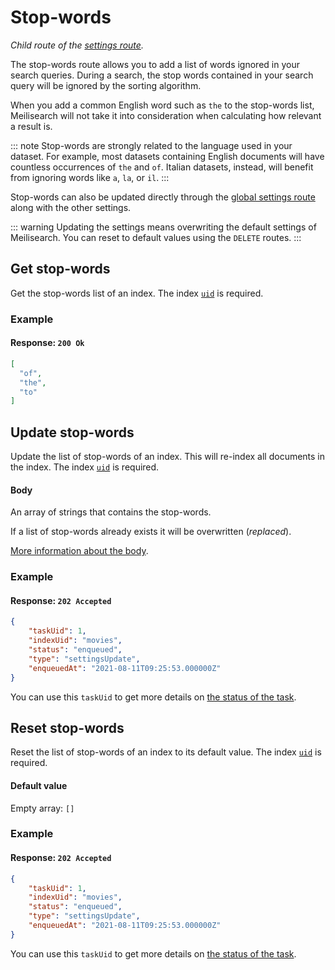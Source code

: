 # Stop-words

_Child route of the [settings route](/reference/api/settings.md)._

The stop-words route allows you to add a list of words ignored in your search queries. During a search, the stop words contained in your search query will be ignored by the sorting algorithm.

When you add a common English word such as `the` to the stop-words list, Meilisearch will not take it into consideration when calculating how relevant a result is.

::: note
Stop-words are strongly related to the language used in your dataset. For example, most datasets containing English documents will have countless occurrences of `the` and `of`. Italian datasets, instead, will benefit from ignoring words like `a`, `la`, or `il`.
:::

Stop-words can also be updated directly through the [global settings route](/reference/api/settings.md#update-settings) along with the other settings.

::: warning
Updating the settings means overwriting the default settings of Meilisearch. You can reset to default values using the `DELETE` routes.
:::

## Get stop-words

<RouteHighlighter method="GET" route="/indexes/{index_uid}/settings/stop-words" />

Get the stop-words list of an index. The index [`uid`](/learn/core_concepts/indexes.md#index-uid) is required.

### Example

<CodeSamples id="get_stop_words_1" />

#### Response: `200 Ok`

```json
[
  "of",
  "the",
  "to"
]
```

## Update stop-words

<RouteHighlighter method="POST" route="/indexes/{index_uid}/settings/stop-words" />

Update the list of stop-words of an index. This will re-index all documents in the index. The index [`uid`](/learn/core_concepts/indexes.md#index-uid) is required.

#### Body

An array of strings that contains the stop-words.

If a list of stop-words already exists it will be overwritten (_replaced_).

[More information about the body](/learn/configuration/settings.md#stop-words).

### Example

<CodeSamples id="update_stop_words_1" />

#### Response: `202 Accepted`

```json
{
    "taskUid": 1,
    "indexUid": "movies",
    "status": "enqueued",
    "type": "settingsUpdate",
    "enqueuedAt": "2021-08-11T09:25:53.000000Z"
}
```

You can use this `taskUid` to get more details on [the status of the task](/reference/api/tasks.md#get-task).

## Reset stop-words

<RouteHighlighter method="DELETE" route="/indexes/{index_uid}/settings/stop-words" />

Reset the list of stop-words of an index to its default value. The index [`uid`](/learn/core_concepts/indexes.md#index-uid) is required.

#### Default value

Empty array: `[]`

### Example

<CodeSamples id="reset_stop_words_1" />

#### Response: `202 Accepted`

```json
{
    "taskUid": 1,
    "indexUid": "movies",
    "status": "enqueued",
    "type": "settingsUpdate",
    "enqueuedAt": "2021-08-11T09:25:53.000000Z"
}
```

You can use this `taskUid` to get more details on [the status of the task](/reference/api/tasks.md#get-task).
